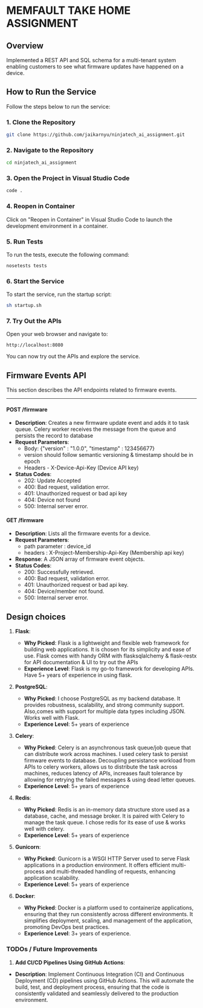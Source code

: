 
# MEMFAULT TAKE HOME ASSIGNMENT 

## Overview

Implemented a REST API and SQL schema for a multi-tenant system enabling customers to see what firmware updates have happened on a device.

## How to Run the Service

Follow the steps below to run the service:

### 1. Clone the Repository

```bash
git clone https://github.com/jaikarnyu/ninjatech_ai_assignment.git
```

### 2. Navigate to the Repository

```bash
cd ninjatech_ai_assignment
```

### 3. Open the Project in Visual Studio Code

```bash
code .
```

### 4. Reopen in Container

Click on "Reopen in Container" in Visual Studio Code to launch the development environment in a container.

### 5. Run Tests

To run the tests, execute the following command:

```bash
nosetests tests
```


### 6. Start the Service

To start the service, run the startup script:

```bash
sh startup.sh
```

### 7. Try Out the APIs

Open your web browser and navigate to:

```
http://localhost:8080
```

You can now try out the APIs and explore the service.


## Firmware Events API

This section describes the API endpoints related to firmware events.

---

#### POST /firmware

- **Description**: Creates a new firmware update event and adds it to task queue. Celery worker receives the message from the queue and persists the record to database
- **Request Parameters**:
  - Body: {"version" : "1.0.0", "timestamp" : 123456677}
  - version should follow semantic versioning & timestamp should be in epoch
  - Headers - X-Device-Api-Key (Device API key)
- **Status Codes**:
  - 202: Update Accepted
  - 400: Bad request, validation error.
  - 401: Unauthorized request or bad api key
  - 404: Device not found 
  - 500: Internal server error.

#### GET /firmware

- **Description**: Lists all the firmware events for a device.
- **Request Parameters**: 
  - path parameter : device_id
  - headers : X-Project-Membership-Api-Key (Membership api key)
- **Response**: A JSON array of firmware event objects.
- **Status Codes**:
  - 200: Successfully retrieved.
  - 400: Bad request, validation error.
  - 401: Unauthorized request or bad api key.
  - 404: Device/member not found.
  - 500: Internal server error.


## Design choices

1. **Flask**:
   - **Why Picked**: Flask is a lightweight and flexible web framework for building web applications. It is chosen for its simplicity and ease of use. Flask comes with handy ORM with flasksqlalchemy & flask-restx for API documentation & UI to try out the APIs
   - **Experience Level**: Flask is my go-to framework for developing APIs. Have 5+ years of experience in using flask.

2. **PostgreSQL**:
   - **Why Picked**: I choose PostgreSQL as my backend database. It provides robustness, scalability, and strong community support. Also,comes with support for multiple data types including JSON. Works well with Flask.
   - **Experience Level**: 5+ years of experience

3. **Celery**:
   - **Why Picked**: Celery is an asynchronous task queue/job queue that can distribute work across machines. I used celery task to persist firmware events to database. Decoupling persistance workload from APIs to celery workers, allows us to distribute the task across machines, reduces latency of APIs, increases fault tolerance by allowing for retrying the failed messages & using dead letter queues.
   - **Experience Level**: 5+ years of experience
  
4. **Redis**:
   - **Why Picked**: Redis is an in-memory data structure store used as a database, cache, and message broker. It is paired with Celery to manage the task queue. I chose redis for its ease of use & works well with celery.
   - **Experience Level**: 5+ years of experience

5. **Gunicorn**:
   - **Why Picked**: Gunicorn is a WSGI HTTP Server used to serve Flask applications in a production environment. It offers efficient multi-process and multi-threaded handling of requests, enhancing application scalability.
   - **Experience Level**: 5+ years of experience

6. **Docker**:
   - **Why Picked**: Docker is a platform used to containerize applications, ensuring that they run consistently across different environments. It simplifies deployment, scaling, and management of the application, promoting DevOps best practices.
   - **Experience Level**: 3+ years of experience.


### TODOs / Future Improvements

1. **Add CI/CD Pipelines Using GitHub Actions**:
- **Description**: Implement Continuous Integration (CI) and Continuous Deployment (CD) pipelines using GitHub Actions. This will automate the build, test, and deployment process, ensuring that the code is consistently validated and seamlessly delivered to the production environment.

